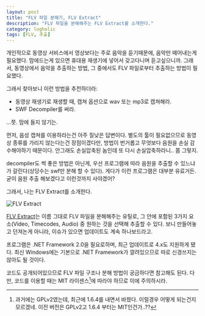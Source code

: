 ```yaml
---
layout: post
title: "FLV 파일 분해기, FLV Extract"
description: "FLV 파일을 분해해주는 FLV Extract를 소개한다."
category: logholic
tags: [FLV, 추출]
---
```


개인적으로 동영상 서비스에서 영상보다는 주로 음악을 듣기때문에, 음악만 떼어내는게 필요했다.
맘에드는게 있으면 휴대용 재생기에 넣어서 갖고다니며 듣고싶으니까.
그래서, 동영상에서 음악을 추출하는 방법, 그 중에서도 FLV 파일로부터 추출하는 방법이 필요했다.

그래서 찾아보니 이런 방법을 추천하더라:

 - 동영상 재생기로 재생할 때, 캡쳐 옵션으로 wav 또는 mp3로 캡쳐해라.
 - SWF Decompiler를 써라.

...쯧. 맘에 들지 않기는.

먼저, 음성 캡쳐를 이용하라는건 아주 질낮은 답변이다.
별도의 툴이 필요없으므로 동영상 종류를 가리지 않는다는건 장점이겠다만,
방법이 번거롭고 무엇보다 음원을 손실 감수해야하기 때문이다.
안그래도 손실압축된 놈인데 또 다시 손실압축하라니.. 쫌 그렇지.

decompiler도 썩 좋은 방법은 아닌게,
우선 프로그램에 따라 음원을 추출할 수 있느냐가 갈린다(상당수는 swf만 분해 할 수 있다).
게다가 이런 프로그램은 대부분 유료거든.
굳이 음원 추출 해보겠다고 이런것까지 사야겠어?

그래서, 나는 FLV Extract를 소개한다.

![FLV Extract](https://lh4.googleusercontent.com/-LDgIybSf-Nc/VODFoSooWOI/AAAAAAAAO6o/2oY1aermvyE/s0/FLVExtract.png "FLV 파일 분해에만 초점이 맞춰진, 아주 간단한 프로그램이다.")

[FLV Extract](http://moitah.net/#tog_FLVExtract)는 이름 그대로 FLV 파일을 분해해주는 유틸로, 그 안에 포함된 3가지 요소(Video, Timecodes, Audio) 중 원하는 것을 선택해 추출할 수 있다.
보니 만들어놓고 던져논게 아니라, 이슈가 있으면 업데이트도 계속 하나보드라고.

프로그램은 .NET Framework 2.0을 필요로하며, 최근 업데이트로 4.x도 지원하게 됐다.
최신 Windows에는 기본으로 .NET Framework가 깔려있으므로 따로 신경쓰지는 않아도 될 것이다.

코드도 공개되어있으므로 FLV 파일 구조나 분해 방법이 궁금하다면 참고해도 된다.
다만, 코드를 이용할 때는 MIT 라이센스[^1]에 따라야 하므로 이에 주의하시라.

[^1]: 과거에는 GPLv2였는데, 최근에 1.6.4를 내면서 바꿨다. 이럴경우 어떻게 되는건지 모르겠네. 이전 버전은 GPLv2고 1.6.4 부터는 MIT인건가..??
